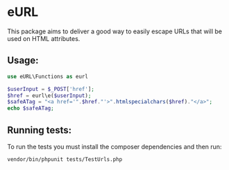 # eURL

This package aims to deliver a good way to easily escape URLs that will be used on HTML attributes.


## Usage:
```php
use eURL\Functions as eurl

$userInput = $_POST['href'];
$href = eurl\e($userInput);
$safeATag = "<a href='".$href."'>".htmlspecialchars($href)."</a>";
echo $safeATag;
```

## Running tests:

To run the tests you must install the composer dependencies and then run:

```
vendor/bin/phpunit tests/TestUrls.php
```
